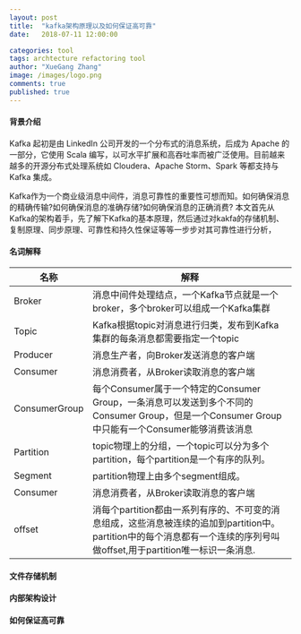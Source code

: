 ```yaml
---
layout: post
title:  "kafka架构原理以及如何保证高可靠"
date:   2018-07-11 12:00:00

categories: tool
tags: archtecture refactoring tool
author: "XueGang Zhang"
image: /images/logo.png
comments: true
published: true
---
```


#### 背景介绍

Kafka 起初是由 LinkedIn 公司开发的一个分布式的消息系统，后成为 Apache 的一部分，它使用 Scala 编写，以可水平扩展和高吞吐率而被广泛使用。目前越来越多的开源分布式处理系统如 Cloudera、Apache Storm、Spark 等都支持与 Kafka 集成。

Kafka作为一个商业级消息中间件，消息可靠性的重要性可想而知。如何确保消息的精确传输?如何确保消息的准确存储?如何确保消息的正确消费? 本文首先从Kafka的架构着手，先了解下Kafka的基本原理，然后通过对kakfa的存储机制、复制原理、同步原理、可靠性和持久性保证等等一步步对其可靠性进行分析，


#### 名词解释


| 名称    | 解释        | 
| ----------- | ------------- | 
| Broker      | 消息中间件处理结点，一个Kafka节点就是一个broker，多个broker可以组成一个Kafka集群 | 
| Topic       | Kafka根据topic对消息进行归类，发布到Kafka集群的每条消息都需要指定一个topic| 
| Producer      | 消息生产者，向Broker发送消息的客户端       | 
| Consumer        | 消息消费者，从Broker读取消息的客户端         |  
| ConsumerGroup         | 每个Consumer属于一个特定的Consumer Group，一条消息可以发送到多个不同的Consumer Group，但是一个Consumer Group中只能有一个Consumer能够消费该消息         |   
| Partition        | topic物理上的分组，一个topic可以分为多个partition，每个partition是一个有序的队列。         |  
| Segment        | partition物理上由多个segment组成。         |
| Consumer        | 消息消费者，从Broker读取消息的客户端         |
| offset        | 消每个partition都由一系列有序的、不可变的消息组成，这些消息被连续的追加到partition中。 partition中的每个消息都有一个连续的序列号叫做offset,用于partition唯一标识一条消息.       |


#### 文件存储机制


#### 内部架构设计


#### 如何保证高可靠


